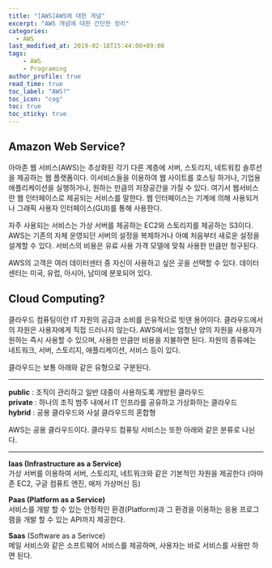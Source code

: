 ```yaml
---
title: "[AWS]AWS에 대한 개념"
excerpt: "AWS 개념에 대한 간단한 정리"
categories: 
  - AWS
last_modified_at: 2019-02-18T15:44:00+09:00
tags: 
    - AWS
    - Programing
author_profile: true
read_time: true
toc_label: "AWS?" 
toc_icon: "cog" 
toc: true
toc_sticky: true
---
```


## Amazon Web Service?
아마존 웹 서비스(AWS)는 추상화된 각기 다른 계층에 서버, 스토리지, 네트워킹 솔루션을 제공하는 웹 플랫폼이다. 이서비스들을 이용하여 웹 사이트를
호스팅 하거나, 기업용 애플리케이션을 실행하거나, 원하는 만큼의 저장공간을 가질 수 있다.
여기서 웹서비스란 웹 인터페이스로 제공되는 서비스를 말한다. 웹 인터페이스는 기계에 의해 사용되거나 그래픽 사용자 인터페이스(GUI)를 통해 사용한다.  
  
자주 사용되는 서비스는 가상 서버를 제공하는 EC2와 스토리지를 제공하는 S3이다. AWS는 기존의 자체 운영되던 서버의 설정을 복제하거나
아예 처음부터 새로운 설정을 설계할 수 있다. 서비스의 비용은 유료 사용 가격 모델에 맞춰 사용한 만큼만 청구된다.  
  
AWS의 고객은 여러 데이터센터 중 자신이 사용하고 싶은 곳을 선택할 수 있다. 데이터센터는 미국, 유럽, 아시아, 남미에 분포되어 있다.
  
  
  
  
## Cloud Computing?
클라우드 컴퓨팅이란 IT 자원의 공급과 소비를 은유적으로 빗댄 용어이다. 클라우드에서의 자원은 사용자에게 직접 드러나지 않는다. 
AWS에서는 엄청난 양의 자원을 사용자가 원하는 즉시 사용할 수 있으며, 사용한 만큼만 비용을 지불하면 된다.
자원의 종류에는 네트워크, 서버, 스토리지, 애플리케이션, 서비스 등이 있다.
  
클라우드는 보통 아래와 같은 유형으로 구분된다.  
  
---
**public** : 조직이 관리하고 일반 대중이 사용하도록 개방된 클라우드  
**private** : 하나의 조직 범주 내에서 IT 인프라를 공유하고 가상화하는 클라우드  
**hybrid** : 공용 클라우드와 사설 클라우드의 혼합형  
  
AWS는 공용 클라우드이다. 클라우드 컴퓨팅 서비스는 또한 아래와 같은 분류로 나뉜다.  
  
---
**Iaas (Infrastructure as a Service)**  
가상 서버를 이용하여 서버, 스토리지, 네트워크와 같은 기본적인 자원을 제공한다 (아마존 EC2, 구글 컴퓨트 엔진, 애저 가상머신 등)  
  
**Paas (Platform as a Service)**  
서비스를 개발 할 수 있는 안정적인 환경(Platform)과 그 환경을 이용하는 응용 프로그램을 개발 할 수 있는 API까지 제공한다.  
  
**Saas** (Software as a Serivce)  
메일 서비스와 같은 소프트웨어 서비스를 제공하며, 사용자는 바로 서비스를 사용만 하면 된다.  
  
 
 
 
 
